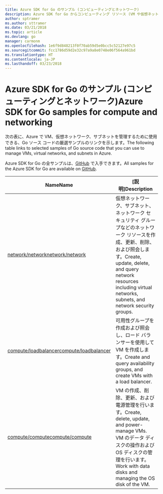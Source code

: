 ```yaml
---
title: Azure SDK for Go のサンプル (コンピューティングとネットワーク)
description: Azure SDK for Go からコンピューティング リソース (VM や仮想ネットワークなど) を操作するための厳選されたサンプルです。
author: sptramer
ms.author: sttramer
ms.date: 03/21/2018
ms.topic: article
ms.devlang: go
manager: carmonm
ms.openlocfilehash: 1e6f9d848213f0f70ab59d5e0bcc5c52127e97c5
ms.sourcegitcommit: fcc1786d59d2e32c97a9a8e0748e06f564a961bd
ms.translationtype: HT
ms.contentlocale: ja-JP
ms.lasthandoff: 03/23/2018
---
```

# <a name="azure-sdk-for-go-samples-for-compute-and-networking"></a><span data-ttu-id="c5fa0-103">Azure SDK for Go のサンプル (コンピューティングとネットワーク)</span><span class="sxs-lookup"><span data-stu-id="c5fa0-103">Azure SDK for Go samples for compute and networking</span></span>

<span data-ttu-id="c5fa0-104">次の表に、Azure で VM、仮想ネットワーク、サブネットを管理するために使用できる、Go ソース コードの厳選サンプルのリンクを示します。</span><span class="sxs-lookup"><span data-stu-id="c5fa0-104">The following table links to selected samples of Go source code that you can use to manage VMs, virtual networks, and subnets in Azure.</span></span> 

<span data-ttu-id="c5fa0-105">Azure SDK for Go の全サンプルは、[GitHub](https://github.com/Azure-Samples/azure-sdk-for-go-samples) で入手できます。</span><span class="sxs-lookup"><span data-stu-id="c5fa0-105">All samples for the Azure SDK for Go are available on [GitHub](https://github.com/Azure-Samples/azure-sdk-for-go-samples).</span></span>

| <span data-ttu-id="c5fa0-106">Name</span><span class="sxs-lookup"><span data-stu-id="c5fa0-106">Name</span></span> | <span data-ttu-id="c5fa0-107">[説明]</span><span class="sxs-lookup"><span data-stu-id="c5fa0-107">Description</span></span> |
|------|-------------|
| [<span data-ttu-id="c5fa0-108">network/network</span><span class="sxs-lookup"><span data-stu-id="c5fa0-108">network/network</span></span>](https://github.com/Azure-Samples/azure-sdk-for-go-samples/blob/master/network/network.go) | <span data-ttu-id="c5fa0-109">仮想ネットワーク、サブネット、ネットワーク セキュリティ グループなどのネットワーク リソースを作成、更新、削除、および照会します。</span><span class="sxs-lookup"><span data-stu-id="c5fa0-109">Create, update, delete, and query network resources including virtual networks, subnets, and network security groups.</span></span> |
| [<span data-ttu-id="c5fa0-110">compute/loadbalancer</span><span class="sxs-lookup"><span data-stu-id="c5fa0-110">compute/loadbalancer</span></span>](https://github.com/Azure-Samples/azure-sdk-for-go-samples/blob/master/compute/loadbalancer.go) | <span data-ttu-id="c5fa0-111">可用性グループを作成および照会し、ロード バランサーを使用して VM を作成します。</span><span class="sxs-lookup"><span data-stu-id="c5fa0-111">Create and query availability groups, and create VMs with a load balancer.</span></span> |
| [<span data-ttu-id="c5fa0-112">compute/compute</span><span class="sxs-lookup"><span data-stu-id="c5fa0-112">compute/compute</span></span>](https://github.com/Azure-Samples/azure-sdk-for-go-samples/blob/master/compute/compute.go) | <span data-ttu-id="c5fa0-113">VM の作成、削除、更新、および電源管理を行います。</span><span class="sxs-lookup"><span data-stu-id="c5fa0-113">Create, delete, update, and power-manage VMs.</span></span> <span data-ttu-id="c5fa0-114">VM のデータ ディスクの操作および OS ディスクの管理を行います。</span><span class="sxs-lookup"><span data-stu-id="c5fa0-114">Work with data disks and managing the OS disk of the VM.</span></span> |
